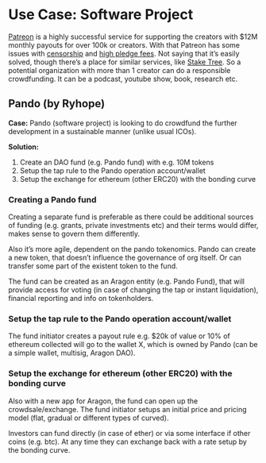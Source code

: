 # Use Case: Software Project

[Patreon](http://www.patreon.com/) is a highly successful service for supporting the creators with $12M monthly payouts for over 100k or creators. With that Patreon has some issues with [censorship](http://www.openlettertopatreon.com/) and [high pledge fees](https://www.reddit.com/r/patreon/comments/7i8pwa/new_pledge_fee_discussion/). Not saying that it’s easily solved, though there’s a place for similar services, like [Stake Tree](https://staketree.com/). So a potential organization with more than 1 creator can do a responsible crowdfunding. It can be a podcast, youtube show, book, research etc.

## Pando \(by Ryhope\)

**Case:** Pando \(software project\) is looking to do crowdfund the further development in a sustainable manner \(unlike usual ICOs\).

**Solution:**

1. Create an DAO fund \(e.g. Pando fund\) with e.g. 10M tokens
2. Setup the tap rule to the Pando operation account/wallet
3. Setup the exchange for ethereum \(other ERC20\) with the bonding curve

### Creating a Pando fund

Creating a separate fund is preferable as there could be additional sources of funding \(e.g. grants, private investments etc\) and their terms would differ, makes sense to govern them differently.

Also it’s more agile, dependent on the pando tokenomics. Pando can create a new token, that doesn’t influence the governance of org itself. Or can transfer some part of the existent token to the fund.

The fund can be created as an Aragon entity \(e.g. Pando Fund\), that will provide access for voting \(in case of changing the tap or instant liquidation\), financial reporting and info on tokenholders.

### Setup the tap rule to the Pando operation account/wallet

The fund initiator creates a payout rule e.g. $20k of value or 10% of ethereum collected will go to the wallet X, which is owned by Pando \(can be a simple wallet, multisig, Aragon DAO\).

### Setup the exchange for ethereum \(other ERC20\) with the bonding curve

Also with a new app for Aragon, the fund can open up the crowdsale/exchange. The fund initiator setups an initial price and pricing model \(flat, gradual or different types of curved\).

Investors can fund directly \(in case of ether\) or via some interface if other coins \(e.g. btc\). At any time they can exchange back with a rate setup by the bonding curve.


